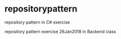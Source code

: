 # repositorypattern
repository pattern in C# exercise

repository pattern exercise 26Jan2018 in Backend class
